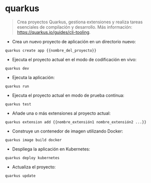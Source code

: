 # quarkus

> Crea proyectos Quarkus, gestiona extensiones y realiza tareas esenciales de compilación y desarrollo.
> Más información: <https://quarkus.io/guides/cli-tooling>.

- Crea un nuevo proyecto de aplicación en un directorio nuevo:

`quarkus create app {{nombre_del_proyecto}}`

- Ejecuta el proyecto actual en el modo de codificación en vivo:

`quarkus dev`

- Ejecuta la aplicación:

`quarkus run`

- Ejecuta el proyecto actual en modo de prueba continua:

`quarkus test`

- Añade una o más extensiones al proyecto actual:

`quarkus extension add {{nombre_extensión1 nombre_extensión2 ...}}`

- Construye un contenedor de imagen utilizando Docker:

`quarkus image build docker`

- Despliega la aplicación en Kubernetes:

`quarkus deploy kubernetes`

- Actualiza el proyecto:

`quarkus update`
